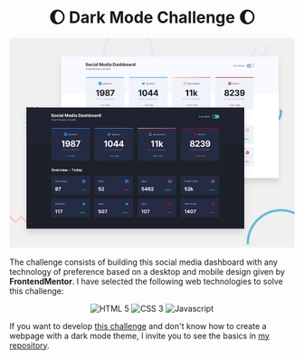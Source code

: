 <div align="center">

# :moon: Dark Mode Challenge :moon:

![Design preview for the Social media dashboard with theme switcher coding challenge](./design/desktop-preview.jpg)

</div>

The challenge consists of building this social media dashboard with any technology of preference based on a desktop and mobile design given by **FrontendMentor**. I have selected the following web technologies to solve this challenge:

<div align="center">

![HTML 5](https://img.shields.io/badge/html5%20-%23E34F26.svg?&style=for-the-badge&logo=html5&logoColor=white)
![CSS 3](https://img.shields.io/badge/css3%20-%231572B6.svg?&style=for-the-badge&logo=css3&logoColor=white)
![Javascript](https://img.shields.io/badge/javascript-%23F7DF1E.svg?&style=for-the-badge&logo=javascript&logoColor=black)

</div>

If you want to develop [this challenge](https://www.frontendmentor.io/challenges/social-media-dashboard-with-theme-switcher-6oY8ozp_H) and don't know how to create a webpage with a dark mode theme, I invite you to see the basics in [my repository](https://github.com/J4ckDev/DarkModeBasics).


